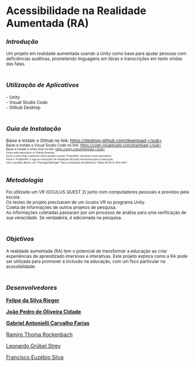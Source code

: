 # Acessibilidade na Realidade Aumentada (RA)

### *Introdução*
<sub>Um projeto em realidade aumentada usando a Unity como base para ajudar pessoas com deficiências auditivas, prometendo linguagens em libras e transcrições em texto vindas das falas.</sub>
<br><br>

### *Utilização de Aplicativos*
<sub>- Unity</sub>
<br>
<sub>- Visual Studio Code</sub>
<br>
<sub>- Github Desktop</sub>
<br><br>

### *Guia de Instalação*
<sub>Baixe e instale o Github no link: https://desktop.github.com/download;</sub>
<br>
<sub>Baixe e instale o Visual Studio Code no link: https://code.visualstudio.com/download;</sub>
<br>
<sub>Baixe e instale o Unity Hub no link: https://unity.com/download.</sub>
<br>
<sub>Clone este repositório no Github Desktop;</sub>
<br>
<sub>Inicie o Unity Hub e adicione como projeto a pasta "ProjetoRA", presente neste repositório;</sub>
<br>
<sub>Inicie o "ProjetoRA" e siga as instruções de instalação da Unity necessária para a execução;</sub>
<br>
<sub>Com o projeto aberto, em "Package Maneger" faça a instalação da biblioteca "Meta XR All-in-One SDK".</sub>
<br><br>

### *Metodologia*
<sub>Foi utilizado um VR (OCULUS QUEST 2) junto com computadores pessoais e providos pela escola.<br>
Os testes do projeto precisaram de um óculos VR no programa Unity.<br>
Coleta de informações de outros projetos de pesquisa.<br>
As informações coletadas passaram por um processo de análise para uma verificação de sua veracidade. Se verdadeira, é adicionada na pesquisa.</sub>
<br><br>

### *Objetivos*
<sub>A realidade aumentada (RA) tem o potencial de transformar a educação ao criar experiências de aprendizado imersivas e interativas. Este projeto explora como a RA pode ser utilizada para promover a inclusão na educação, com um foco particular na acessibilidade.</sub>
<br><br>
 
### *Desenvolvedores*
  [**Felipe da Silva Rieger**](https://github.com/LipeRieger)
  
  [**João Pedro de Oliveira Cidade**](https://github.com/joaocidade)
  
  [**Gabriel Antonielli Carvalho Farias**](https://github.com/TugaAntonielli)
  
  [Ramiro Thoma Rockenbach](https://github.com/ramirotr)

  [Leonardo Grübel Strey](https://github.com/LeonardoGStrey)

  [Francisco Euzébio Silva](https://github.com/BatataDeCodigos)
